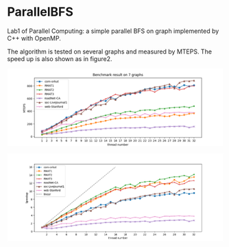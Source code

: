 # ParallelBFS

Lab1 of Parallel Computing: a simple parallel BFS on graph implemented by C++ with OpenMP.

The algorithm is tested on several graphs and measured by MTEPS. The speed up is also shown as in figure2.

![](./res/benchmark.png)

![](./res/speedup.png)

